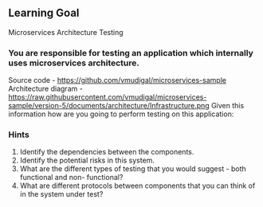 ## Learning Goal
Microservices Architecture Testing

### You are responsible for testing an application which internally uses microservices architecture.
Source code - https://github.com/vmudigal/microservices-sample
Architecture diagram - https://raw.githubusercontent.com/vmudigal/microservices-sample/version-5/documents/architecture/Infrastructure.png
Given this information how are you going to perform testing on this application:

### Hints
1) Identify the dependencies between the components.
2) Identify the potential risks in this system.
3) What are the different types of testing that you would suggest - both functional and non-
functional? 
4) What are different protocols between components that you can think of in the system
under test?

